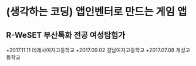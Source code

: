 # (생각하는 코딩) 앱인벤터로 만드는 게임 앱
## R-WeSET 부산특화 전공 여성탐험가

+2017.11.11 데레사여자고등학교
+2017.09.02 경남여자고등학교
+2017.07.08 개성고등학교


